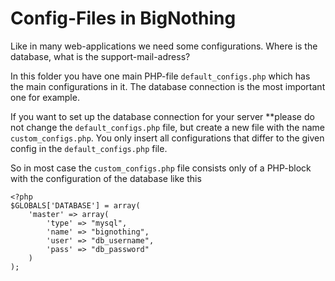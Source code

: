 # Config-Files in BigNothing

Like in many web-applications we need some configurations. Where is the database, what is the support-mail-adress?

In this folder you have one main PHP-file `default_configs.php` which has the main configurations in it. The database connection is the most important one for example.

If you want to set up the database connection for your server **please do not change the `default_configs.php` file, but create a new file with the name `custom_configs.php`. You only insert all configurations that differ to the given config in the `default_configs.php` file.

So in most case the `custom_configs.php` file consists only of a PHP-block with the configuration of the database like this

    <?php
    $GLOBALS['DATABASE'] = array(
        'master' => array(
            'type' => "mysql",
            'name' => "bignothing",
            'user' => "db_username",
            'pass' => "db_password"
        )
    );
    
    